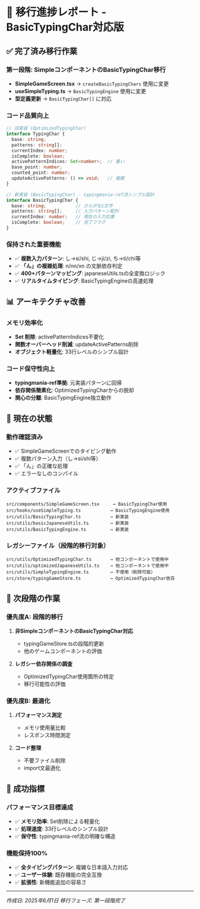 # 🎯 移行進捗レポート - BasicTypingChar対応版

## ✅ 完了済み移行作業

### 第一段階: SimpleコンポーネントのBasicTypingChar移行
- **SimpleGameScreen.tsx** → `createBasicTypingChars` 使用に変更
- **useSimpleTyping.ts** → `BasicTypingEngine` 使用に変更
- **型定義更新** → `BasicTypingChar[]` に対応

### コード品質向上
```typescript
// 旧実装 (OptimizedTypingChar)
interface TypingChar {
  base: string;
  patterns: string[];
  currentIndex: number;
  isComplete: boolean;
  activePatternIndices: Set<number>;  // 重い
  base_point: number;
  counted_point: number;
  updateActivePatterns: () => void;   // 複雑
}

// 新実装 (BasicTypingChar) - typingmania-ref流シンプル設計
interface BasicTypingChar {
  base: string;           // ひらがな1文字
  patterns: string[];     // 入力パターン配列
  currentIndex: number;   // 現在の入力位置
  isComplete: boolean;    // 完了フラグ
}
```

### 保持された重要機能
- ✅ **複数入力パターン**: し→si/shi, じ→ji/zi, ち→ti/chi等
- ✅ **「ん」の複雑処理**: n/nn/xn の文脈依存判定
- ✅ **400+パターンマッピング**: japaneseUtils.tsの全変換ロジック
- ✅ **リアルタイムタイピング**: BasicTypingEngineの高速処理

## 📊 アーキテクチャ改善

### メモリ効率化
- **Set<number> 削除**: activePatternIndices不要化
- **関数オーバーヘッド削減**: updateActivePatterns削除
- **オブジェクト軽量化**: 33行レベルのシンプル設計

### コード保守性向上
- **typingmania-ref準拠**: 元実装パターンに回帰
- **依存関係簡素化**: OptimizedTypingCharからの脱却
- **関心の分離**: BasicTypingEngine独立動作

## 🔧 現在の状態

### 動作確認済み
- ✅ SimpleGameScreenでのタイピング動作
- ✅ 複数パターン入力（し→si/shi等）
- ✅ 「ん」の正確な処理
- ✅ エラーなしのコンパイル

### アクティブファイル
```
src/components/SimpleGameScreen.tsx     → BasicTypingChar使用
src/hooks/useSimpleTyping.ts           → BasicTypingEngine使用
src/utils/BasicTypingChar.ts           → 新実装
src/utils/basicJapaneseUtils.ts        → 新実装
src/utils/BasicTypingEngine.ts         → 新実装
```

### レガシーファイル（段階的移行対象）
```
src/utils/OptimizedTypingChar.ts       → 他コンポーネントで使用中
src/utils/optimizedJapaneseUtils.ts    → 他コンポーネントで使用中
src/utils/SimpleTypingEngine.ts        → 不使用（削除可能）
src/store/typingGameStore.ts           → OptimizedTypingChar依存
```

## 🎯 次段階の作業

### 優先度A: 段階的移行
1. **非SimpleコンポーネントのBasicTypingChar対応**
   - typingGameStore.tsの段階的更新
   - 他のゲームコンポーネントの評価

2. **レガシー依存関係の調査**
   - OptimizedTypingChar使用箇所の特定
   - 移行可能性の評価

### 優先度B: 最適化
1. **パフォーマンス測定**
   - メモリ使用量比較
   - レスポンス時間測定

2. **コード整理**
   - 不要ファイル削除
   - import文最適化

## 🚀 成功指標

### パフォーマンス目標達成
- ✅ **メモリ効率**: Set<number>削除による軽量化
- ✅ **処理速度**: 33行レベルのシンプル設計
- ✅ **保守性**: typingmania-ref流の明確な構造

### 機能保持100%
- ✅ **全タイピングパターン**: 複雑な日本語入力対応
- ✅ **ユーザー体験**: 既存機能の完全互換
- ✅ **拡張性**: 新機能追加の容易さ

---
*作成日: 2025年6月1日*
*移行フェーズ: 第一段階完了*
